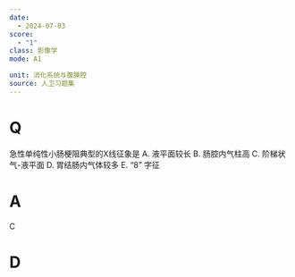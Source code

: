 ```yaml
---
date:
  - 2024-07-03
score:
  - "1"
class: 影像学
mode: A1

unit: 消化系统与腹膜腔
source: 人卫习题集
---
```



# Q
急性单纯性小肠梗阻典型的X线征象是
A. 液平面较长 
B. 肠腔内气柱高 
C. 阶梯状气-液平面
D. 胃结肠内气体较多 
E. “8” 字征

# A

C


# D
